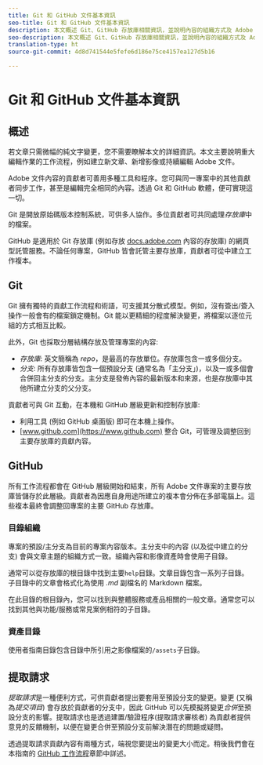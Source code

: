 ```yaml
---
title: Git 和 GitHub 文件基本資訊
seo-title: Git 和 GitHub 文件基本資訊
description: 本文概述 Git、GitHub 存放庫相關資訊，並說明內容的組織方式及 Adobe 文件的命名慣例。
seo-description: 本文概述 Git、GitHub 存放庫相關資訊，並說明內容的組織方式及 Adobe 文件的命名慣例。
translation-type: ht
source-git-commit: 4d8d741544e5fefe6d186e75ce4157ea127d5b16

---
```


# Git 和 GitHub 文件基本資訊

## 概述

若文章只需微幅的純文字變更，您不需要瞭解本文的詳細資訊。本文主要說明重大編輯作業的工作流程，例如建立新文章、新增影像或持續編輯 Adobe 文件。

Adobe 文件內容的貢獻者可善用多種工具和程序。您可與同一專案中的其他貢獻者同步工作，甚至是編輯完全相同的內容。透過 Git 和 GitHub 軟體，便可實現這一切。

Git 是開放原始碼版本控制系統，可供多人協作。多位貢獻者可共同處理*存放庫*中的檔案。

GitHub 是適用於 Git 存放庫 (例如存放 [docs.adobe.com](https://docs.adobe.com) 內容的存放庫) 的網頁型託管服務。不論任何專案，GitHub 皆會託管主要存放庫，貢獻者可從中建立工作複本。

## Git

Git 擁有獨特的貢獻工作流程和術語，可支援其分散式模型。例如，沒有簽出/簽入操作一般會有的檔案鎖定機制。Git 能以更精細的程度解決變更，將檔案以逐位元組的方式相互比較。

此外，Git 也採取分層結構存放及管理專案的內容:

- *存放庫*: 英文簡稱為 *repo*，是最高的存放單位。存放庫包含一或多個分支。
- *分支*: 所有存放庫皆包含一個預設分支 (通常名為「主分支」)，以及一或多個會合併回主分支的分支。主分支是發佈內容的最新版本和來源，也是存放庫中其他所建立分支的父分支。

貢獻者可與 Git 互動，在本機和 GitHub 層級更新和控制存放庫:

- 利用工具 (例如 GitHub 桌面版) 即可在本機上操作。
- [www.github.com](https://www.github.com) 整合 Git，可管理及調整回到主要存放庫的貢獻內容。

## GitHub

所有工作流程都會在 GitHub 層級開始和結束，所有 Adobe 文件專案的主要存放庫皆儲存於此層級。貢獻者為因應自身用途所建立的複本會分佈在多部電腦上。這些複本最終會調整回專案的主要 GitHub 存放庫。

### 目錄組織

專案的預設/主分支為目前的專案內容版本。主分支中的內容 (以及從中建立的分支) 會與文章主題的組織方式一致。組織內容和影像資產時會使用子目錄。

通常可以從存放庫的根目錄中找到主要`help`目錄。文章目錄包含一系列子目錄。子目錄中的文章會格式化為使用 *.md* 副檔名的 Markdown 檔案。

在此目錄的根目錄內，您可以找到與整體服務或產品相關的一般文章。通常您可以找到其他與功能/服務或常見案例相符的子目錄。

### 資產目錄

使用者指南目錄包含目錄中所引用之影像檔案的`/assets`子目錄。

<!---
### Markdown file template

For convenience, the root directory of each repository typically contains a Markdown template file named `template.md`. You can use this template file as a "starter file" if you need to create a new article for submission to the repository. The file contains:

- A **metadata header** at the top of the file, delineated by two, 3-hyphen lines. It contains the various tags used for tracking information related to the article. It also includes SEO optimizations and reporting processes that Adobe uses to evaluate the performance of the content. So the metadata is important!
- Various **examples of using Markdown** to format the elements of an article.
- General **instructions on the use of Markdown extensions**, which you can use for various types of alerts.
- Examples of **embedding video** by using an iframe.
- General **instructions on the use of docs.adobe.com extensions**, which you can use for special controls such as buttons and selectors.
-->

## 提取請求

*提取請求*是一種便利方式，可供貢獻者提出要套用至預設分支的變更。變更 (又稱為*提交項目*) 會存放於貢獻者的分支中，因此 GitHub 可以先模擬將變更*合併*至預設分支的影響。提取請求也是透過建置/驗證程序(提取請求審核者) 為貢獻者提供意見的反饋機制，以便在變更合併至預設分支前解決潛在的問題或疑問。

透過提取請求貢獻內容有兩種方式，端視您要提出的變更大小而定。稍後我們會在本指南的 [GitHub 工作流程](local-repo.md)章節中詳述。
